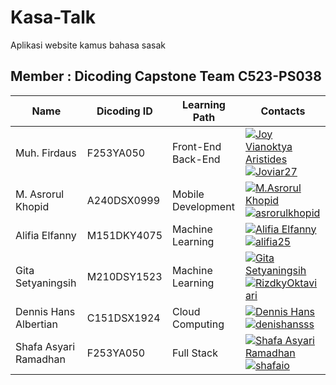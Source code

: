 # Kasa-Talk 

Aplikasi website kamus bahasa sasak

## Member : Dicoding Capstone Team C523-PS038

| Name                    | Dicoding ID  | Learning Path      | Contacts                                                                                                                                                                                |
| ----------------------- | ----------- | ------------------ | --------------------------------------------------------------------------------------------------------------------------------------------------------------------------------------- |
| Muh. Firdaus | F253YA050 | Front-End Back-End | [![Joy Vianoktya Aristides](/contacts/LinkedIn.png)](https://www.linkedin.com/in/joyvianoktya/) [![Joviar27](/contacts/Github.png)](https://github.com/Joviar27)                        |
| M. Asrorul Khopid       | A240DSX0999 | Mobile Development | [![M.Asrorul Khopid](/contacts/LinkedIn.png)](https://www.linkedin.com/in/asrorul-khopid-39b567272/) [![asrorulkhopid](/contacts/Github.png)](https://github.com/asrorulkhopid)         |
| Alifia Elfanny          | M151DKY4075 | Machine Learning   | [![Alifia Elfanny](/contacts/LinkedIn.png)](https://www.linkedin.com/in/alifiaelfanny25/) [![alifia25](/contacts/Github.png)](https://github.com/alifia25)                              |
| Gita Setyaningsih       | M210DSY1523 | Machine Learning   | [![Gita Setyaningsih](/contacts/LinkedIn.png)](https://www.linkedin.com/in/gita-setyaningsih-657996242/) [![RizdkyOktaviari](/contacts/Github.png)](https://github.com/RizdkyOktaviari) |
| Dennis Hans Albertian   | C151DSX1924 | Cloud Computing    | [![Dennis Hans](/contacts/LinkedIn.png)](https://www.linkedin.com/in/dennis-hans/) [![denishansss](/contacts/Github.png)](https://github.com/dennishansss)                              |
| Shafa Asyari Ramadhan            | F253YA050 | Full Stack     | [![Shafa Asyari Ramadhan](/contacts/LinkedIn.png)](www.linkedin.com/in/shafaasyari/) [![shafaio](/github.png)](https://github.com/shafaio)                   |

